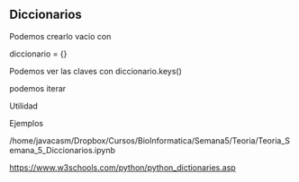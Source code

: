 ## Diccionarios

Podemos crearlo vacio con

diccionario = {}

Podemos ver las claves con diccionario.keys()

podemos iterar

Utilidad

Ejemplos


/home/javacasm/Dropbox/Cursos/BioInformatica/Semana5/Teoria/Teoria_Semana_5_Diccionarios.ipynb

https://www.w3schools.com/python/python_dictionaries.asp